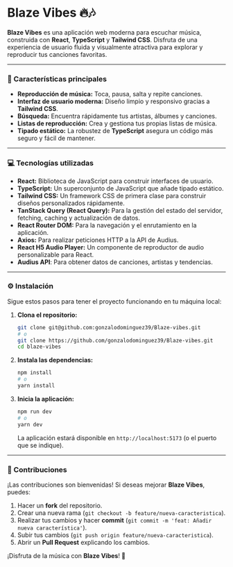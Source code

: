 # Blaze Vibes 🔥🎶

**Blaze Vibes** es una aplicación web moderna para escuchar música, construida con **React**, **TypeScript** y **Tailwind CSS**. Disfruta de una experiencia de usuario fluida y visualmente atractiva para explorar y reproducir tus canciones favoritas.

---

### 🚀 Características principales

* **Reproducción de música:** Toca, pausa, salta y repite canciones.
* **Interfaz de usuario moderna:** Diseño limpio y responsivo gracias a **Tailwind CSS**.
* **Búsqueda:** Encuentra rápidamente tus artistas, álbumes y canciones.
* **Listas de reproducción:** Crea y gestiona tus propias listas de música.
* **Tipado estático:** La robustez de **TypeScript** asegura un código más seguro y fácil de mantener.

---

### 💻 Tecnologías utilizadas

* **React:** Biblioteca de JavaScript para construir interfaces de usuario.
* **TypeScript:** Un superconjunto de JavaScript que añade tipado estático.
* **Tailwind CSS:** Un framework CSS de primera clase para construir diseños personalizados rápidamente.
* **TanStack Query (React Query):** Para la gestión del estado del servidor, fetching, caching y actualización de datos.
* **React Router DOM:** Para la navegación y el enrutamiento en la aplicación.
* **Axios:** Para realizar peticiones HTTP a la API de Audius.
* **React H5 Audio Player:** Un componente de reproductor de audio personalizable para React.
* **Audius API**: Para obtener datos de canciones, artistas y tendencias.

---

### ⚙️ Instalación

Sigue estos pasos para tener el proyecto funcionando en tu máquina local:

1.  **Clona el repositorio:**
    ```bash
    git clone git@github.com:gonzalodominguez39/Blaze-vibes.git
    # o
    git clone https://github.com/gonzalodominguez39/Blaze-vibes.git
    cd blaze-vibes
    ```
2.  **Instala las dependencias:**
    ```bash
    npm install
    # o
    yarn install
    ```


4.  **Inicia la aplicación:**
    ```bash
    npm run dev
    # o
    yarn dev
    ```
    La aplicación estará disponible en `http://localhost:5173` (o el puerto que se indique).

---

### 🤝 Contribuciones

¡Las contribuciones son bienvenidas! Si deseas mejorar **Blaze Vibes**, puedes:

1.  Hacer un **fork** del repositorio.
2.  Crear una nueva rama (`git checkout -b feature/nueva-caracteristica`).
3.  Realizar tus cambios y hacer **commit** (`git commit -m 'feat: Añadir nueva característica'`).
4.  Subir tus cambios (`git push origin feature/nueva-caracteristica`).
5.  Abrir un **Pull Request** explicando los cambios.



¡Disfruta de la música con **Blaze Vibes**! 🚀